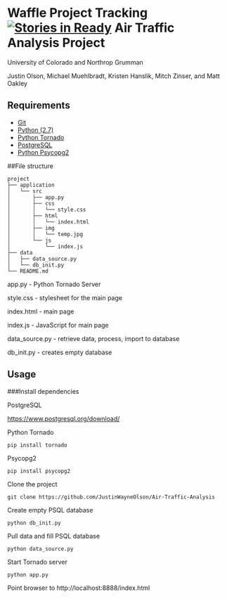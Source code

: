 Waffle Project Tracking [![Stories in Ready](https://badge.waffle.io/JustinWayneOlson/Air-Traffic-Analysis.png?label=ready&title=Ready)](https://waffle.io/JustinWayneOlson/Air-Traffic-Analysis)
Air Traffic Analysis Project 
============================
University of Colorado and Northrop Grumman

Justin Olson, Michael Muehlbradt, Kristen Hanslik, Mitch Zinser, and Matt Oakley

## Requirements
 * [Git](http://git-scm.com/)
 * [Python (2.7)](http://python.org/)
 * [Python Tornado](http://www.tornadoweb.org/en/stable/)
 * [PostgreSQL](https://www.postgresql.org/)
 * [Python Psycopg2](http://initd.org/psycopg/docs/) 

##File structure
```
project
├── application
│   └── src
│       ├── app.py
│       ├── css
│       │   └── style.css
│       ├── html
│       │   └── index.html
│       ├── img
│       │   └── temp.jpg
│       └── js
│           └── index.js
├── data
│   ├── data_source.py
│   └── db_init.py
└── README.md

```

app.py - Python Tornado Server

style.css - stylesheet for the main page

index.html - main page

index.js - JavaScript for main page

data\_source.py - retrieve data, process, import to database

db\_init.py - creates empty database 

## Usage

###Install dependencies

PostgreSQL

https://www.postgresql.org/download/

Python Tornado

    pip install tornado

Psycopg2

    pip install psycopg2

Clone the project

    git clone https://github.com/JustinWayneOlson/Air-Traffic-Analysis

Create empty PSQL database

    python db_init.py

Pull data and fill PSQL database

    python data_source.py

Start Tornado server

    python app.py

Point browser to http://localhost:8888/index.html
